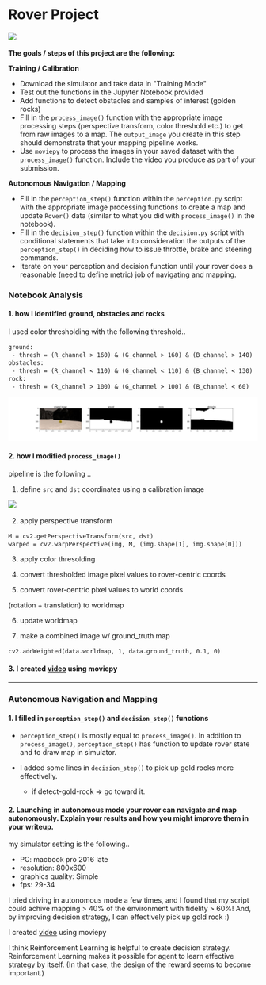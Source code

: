 # Rover Project

<img src="./misc/rover_image.jpg" width="250">

**The goals / steps of this project are the following:**  

**Training / Calibration**  

* Download the simulator and take data in "Training Mode"
* Test out the functions in the Jupyter Notebook provided
* Add functions to detect obstacles and samples of interest (golden rocks)
* Fill in the `process_image()` function with the appropriate image processing steps (perspective transform, color threshold etc.) to get from raw images to a map.  The `output_image` you create in this step should demonstrate that your mapping pipeline works.
* Use `moviepy` to process the images in your saved dataset with the `process_image()` function.  Include the video you produce as part of your submission.

**Autonomous Navigation / Mapping**

* Fill in the `perception_step()` function within the `perception.py` script with the appropriate image processing functions to create a map and update `Rover()` data (similar to what you did with `process_image()` in the notebook).
* Fill in the `decision_step()` function within the `decision.py` script with conditional statements that take into consideration the outputs of the `perception_step()` in deciding how to issue throttle, brake and steering commands.
* Iterate on your perception and decision function until your rover does a reasonable (need to define metric) job of navigating and mapping.  

### Notebook Analysis

#### 1. how I identified ground, obstacles and rocks

I used color thresholding with the following threshold..

```
ground:
 - thresh = (R_channel > 160) & (G_channel > 160) & (B_channel > 140)
obstacles:
 - thresh = (R_channel < 110) & (G_channel < 110) & (B_channel < 130)
rock:
 - thresh = (R_channel > 100) & (G_channel > 100) & (B_channel < 60)
```

<img src="./output/warped_threshed.jpg" width="1000">

#### 2. how I modified `process_image()`

pipeline is the following ..

1. define `src` and `dst` coordinates using a calibration image

<img src="./calibration_images/example_grid1.jpg" width="250">

2. apply perspective transform

```
M = cv2.getPerspectiveTransform(src, dst)
warped = cv2.warpPerspective(img, M, (img.shape[1], img.shape[0]))
```

3. apply color thresolding

4. convert thresholded image pixel values to rover-centric coords

5. convert rover-centric pixel values to world coords

(rotation + translation) to worldmap

6. update worldmap

7. make a combined image w/ ground_truth map

```
cv2.addWeighted(data.worldmap, 1, data.ground_truth, 0.1, 0)
```

#### 3. I created [video]('./output/test_mapping.mp4') using moviepy

---

### Autonomous Navigation and Mapping

#### 1. I filled in `perception_step()` and `decision_step()` functions

* `perception_step()` is mostly equal to `process_image()`. In addition to `process_image()`, `perception_step()` has function to update rover state and to draw map in simulator.

* I added some lines in `decision_step()` to pick up gold rocks more effectivelly.
  - if detect-gold-rock => go toward it.

#### 2. Launching in autonomous mode your rover can navigate and map autonomously.  Explain your results and how you might improve them in your writeup.  

my simulator setting is the following..

* PC: macbook pro 2016 late
* resolution: 800x600
* graphics quality: Simple
* fps: 29-34

I tried driving in autonomous mode a few times, and I found that my script could achive mapping > 40% of the environment with fidelity > 60%!
And, by improving decision strategy, I can effectively pick up gold rock :)

I created [video]('./video.mp4') using moviepy

I think Reinforcement Learning is helpful to create decision strategy. Reinforcement Learning makes it possible for agent to learn effective strategy by itself. (In that case, the design of the reward seems to become important.)
